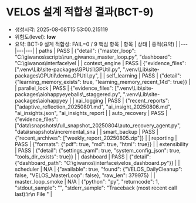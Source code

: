# VELOS 설계 적합성 결과(BCT-9)
- 생성시각: 2025-08-08T15:53:00.215119
- 위험도(level): **low**
- 요약: BCT-9 설계 적합성: FAIL=0 / 9 핵심 항목
| 항목 | 상태 | 증적(요약) |
|---|---|---|
| paths | PASS | {"detail": {"master_loop": "C:\\giwanos\\scripts\\run_giwanos_master_loop.py", "dashboard": "C:\\giwanos\\interface\\vel |
| context_engine | PASS | {"evidence_files": [".venv\\Lib\\site-packages\\GPUtil\\GPUtil.py", ".venv\\Lib\\site-packages\\GPUtil\\demo_GPUtil.py", |
| self_learning | PASS | {"detail": {"learning_memory_exists": true, "learning_memory_recent_14d": true}} |
| parallel_lock | PASS | {"evidence_files": [".venv\\Lib\\site-packages\\aiohappyeyeballs\\_staggered.py", ".venv\\Lib\\site-packages\\aiohappyey |
| xai_logging | PASS | {"recent_reports": ["adaptive_reflection_20250801.md", "ai_insight_20250806.md", "ai_insights.json", "ai_insights_report |
| auto_recovery | PASS | {"evidence_files": ["data\\snapshots\\full_snapshot_20250804\\auto_recovery_agent.py", "data\\snapshots\\incremental_sna |
| smart_backup | PASS | {"recent_archives": ["weekly_report_20250805.zip"]} |
| reporting | PASS | {"formats": {"pdf": true, "md": true, "html": true}} |
| extensibility | PASS | {"detail": {"settings_yaml": true, "system_config_json": true, "tools_dir_exists": true}} |
| dashboard | PASS | {"detail": {"dashboard_path": "C:\\giwanos\\interface\\velos_dashboard.py"}} |
| scheduler | N/A | {"available": true, "found": {"VELOS_DailyCleanup": false, "VELOS_MasterLoop": false}, "raw_len": 379975} |
| master_loop_smoke | N/A | {"python": "py", "returncode": 1, "stdout_sample": "", "stderr_sample": "Traceback (most recent call last):\r\n  File \" |